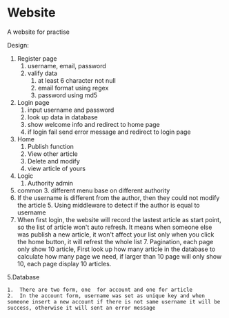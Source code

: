 # Website
A website for practise





Design:

1. Register page
   1. username, email, password
   2. valify data
      1. at least 6 character not null 
      2. email format using regex 
      4. password using md5
2. Login page
   1. input username and password
   2. look up data in database
   3. show welcome info and redirect to home page
   4. if login fail send error message and redirect to login page
3. Home
   1. Publish function
   2. View other article
   4. Delete and modify
   4. view article of yours
4. Logic
   1. Authority  admin
2. common
   3. different menu base on different authority
4. If the username is different from the author, then they could not modify the article 
   5. Using middleware to detect if the author is equal to username
6. When first login, the website will record the lastest article as start point, so the list of article won't auto refresh. It means when someone else was publish a new article, it won't affect your list only when you click the home button, it will refrest the whole list
   7. Pagination, each page only show 10 article, First look up how many article in the database  to calculate how many page we need, if larger than 10 page will only show 10, each page display 10 articles.

 5.Database

	1.  There are two form, one  for account and one for article
 	2.  In the account form, username was set as unique key and when someone insert a new account if there is not same username it will be success, otherwise it will sent an error message